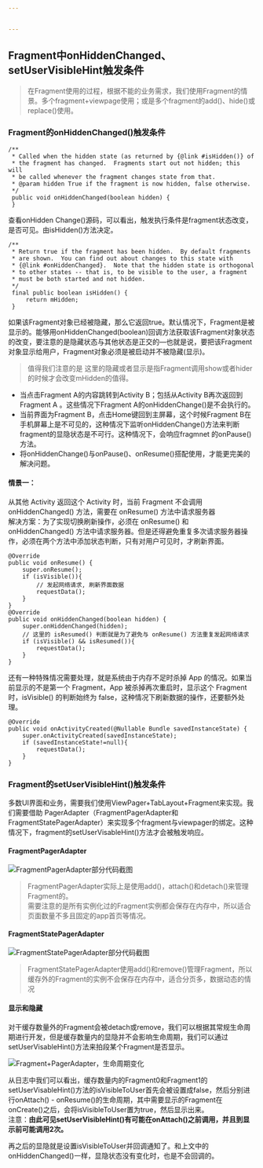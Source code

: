 ```yaml
---


---
```


<h2 id="fragment中onhiddenchanged、setuservisiblehint触发条件">Fragment中onHiddenChanged、setUserVisibleHint触发条件</h2>
<blockquote>
<p>在Fragment使用的过程，根据不能的业务需求，我们使用Fragment的情景。多个fragment+viewpage使用；或是多个fragment的add()、hide()或replace()使用。</p>
</blockquote>
<h3 id="fragment的onhiddenchanged触发条件">Fragment的onHiddenChanged()触发条件</h3>
<pre><code>/**  
 * Called when the hidden state (as returned by {@link #isHidden()} of  
 * the fragment has changed.  Fragments start out not hidden; this will 
 * be called whenever the fragment changes state from that. 
 * @param hidden True if the fragment is now hidden, false otherwise.  
 */
 public void onHiddenChanged(boolean hidden) { 
 }
</code></pre>
<p>查看onHidden Change()源码，可以看出，触发执行条件是fragment状态改变，是否可见。由isHidden()方法决定。</p>
<pre><code>/**  
 * Return true if the fragment has been hidden.  By default fragments 
 * are shown.  You can find out about changes to this state with 
 * {@link #onHiddenChanged}.  Note that the hidden state is orthogonal  
 * to other states -- that is, to be visible to the user, a fragment 
 * must be both started and not hidden.
 */
 final public boolean isHidden() {  
     return mHidden;  
 }
</code></pre>
<p>如果该Fragment对象已经被隐藏，那么它返回true。默认情况下，Fragment是被显示的。能够用onHiddenChanged(boolean)回调方法获取该Fragment对象状态的改变，要注意的是隐藏状态与其他状态是正交的—也就是说，要把该Fragment对象显示给用户，Fragment对象必须是被启动并不被隐藏(显示)。</p>
<blockquote>
<p>值得我们注意的是 这里的隐藏或者显示是指Fragment调用show或者hider的时候才会改变mHidden的值得。</p>
</blockquote>
<ul>
<li>当点击Fragment A的内容跳转到Activity B；包括从Activity B再次返回到Fragment A 。这些情况下Fragment A的onHiddenChange()是不会执行的。</li>
<li>当前界面为Fragment B，点击Home键回到主屏幕，这个时候Fragment B在手机屏幕上是不可见的，这种情况下监听onHiddenChange()方法来判断fragment的显隐状态是不可行。这种情况下，会响应fragmnet 的onPause()方法。</li>
<li>将onHiddenChange()与onPause()、onResume()搭配使用，才能更完美的解决问题。</li>
</ul>
<h4 id="情景一：">情景一：</h4>
<p>从其他 Activity 返回这个 Activity 时，当前 Fragment 不会调用 onHiddenChanged() 方法，需要在 onResume() 方法中请求服务器<br>
解决方案：为了实现切换刷新操作，必须在 onResume() 和 onHiddenChanged() 方法中请求服务器。但是还得避免重复多次请求服务器操作，必须在两个方法中添加状态判断，只有对用户可见时，才刷新界面。</p>
<pre><code>@Override
public void onResume() {
    super.onResume();
    if (isVisible()){
        // 发起网络请求, 刷新界面数据
        requestData();
    }
}
@Override
public void onHiddenChanged(boolean hidden) {
    super.onHiddenChanged(hidden);
    // 这里的 isResumed() 判断就是为了避免与 onResume() 方法重复发起网络请求
    if (isVisible() &amp;&amp; isResumed()){
        requestData();
    }
}
</code></pre>
<p>还有一种特殊情况需要处理，就是系统由于内存不足时杀掉 App 的情况。如果当前显示的不是第一个 Fragment，App 被杀掉再次重启时，显示这个 Fragment 时，isVisible() 的判断始终为 false，这种情况下刷新数据的操作，还要额外处理。</p>
<pre><code>@Override
public void onActivityCreated(@Nullable Bundle savedInstanceState) {
    super.onActivityCreated(savedInstanceState);
    if (savedInstanceState!=null){
        requestData();
    }
}
</code></pre>
<h3 id="fragment的setuservisiblehint触发条件">Fragment的setUserVisibleHint()触发条件</h3>
<p>多数UI界面和业务，需要我们使用ViewPager+TabLayout+Fragment来实现。我们需要借助 PagerAdapter（FragmentPagerAdapter和FragmentStatePagerAdapter）来实现多个fragment与viewpager的绑定。这种情况下，fragment的setUserVisableHint()方法才会被触发响应。</p>
<h4 id="fragmentpageradapter">FragmentPagerAdapter</h4>
<p><img src="http://p981u1am0.bkt.clouddn.com/18-6-5/43162487.jpg" alt="FragmentPagerAdapter部分代码截图"></p>
<blockquote>
<p>FragmentPagerAdapter实际上是使用add()，attach()和detach()来管理Fragment的。<br>
需要注意的是所有实例化过的Fragment实例都会保存在内存中，所以适合页面数量不多且固定的app首页等情况。</p>
</blockquote>
<h4 id="fragmentstatepageradapter">FragmentStatePagerAdapter</h4>
<p><img src="http://p981u1am0.bkt.clouddn.com/18-6-5/27859897.jpg" alt="FragmentStatePagerAdapter部分代码截图"></p>
<blockquote>
<p>FragmentStatePagerAdapter使用add()和remove()管理Fragment，所以缓存外的Fragment的实例不会保存在内存中，适合分页多，数据动态的情况</p>
</blockquote>
<h4 id="显示和隐藏">显示和隐藏</h4>
<p>对干缓存数量外的Fragment会被detach或remove，我们可以根据其常规生命周期进行开发，但是缓存数量内的显隐并不会影响生命周期，我们可以通过setUserVisableHint()方法来拍段某个Fragment是否显示。</p>
<p><img src="http://p981u1am0.bkt.clouddn.com/18-6-5/42571706.jpg" alt="Fragment+PagerAdapter，生命周期变化"></p>
<p>从日志中我们可以看出，缓存数量内的Fragment0和Fragment1的setUserVisableHint()方法的isVisibleToUser首先会被设置成false，然后分别进行onAttach() - onResume()的生命周期，其中需要显示的Fragment在onCreate()之后，会将isVisibleToUser置为true，然后显示出来。<br>
注意：<strong>由此可见setUserVisibleHint()有可能在onAttach()之前调用，并且到显示前可能调用2次。</strong></p>
<p>再之后的显隐就是设置isVisibleToUser并回调通知了。和上文中的onHiddenChanged()一样，显隐状态没有变化时，也是不会回调的。</p>


